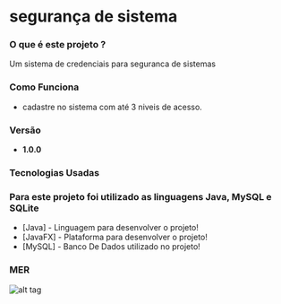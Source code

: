 # segurança de sistema 

### O que é este projeto ?
Um sistema de credenciais para seguranca de sistemas 

### Como Funciona

* cadastre no sistema com até 3 niveis de acesso.

### Versão

* __1.0.0__

### Tecnologias Usadas ###

### Para este projeto foi utilizado as linguagens Java, MySQL e SQLite ###

* [Java] - Linguagem para desenvolver o projeto!
* [JavaFX] - Plataforma para desenvolver o projeto!
* [MySQL] - Banco De Dados utilizado no projeto!

### MER ###

![alt tag](https://raw.githubusercontent.com/lucasgferreira/projeto-seguranca-de-sistemas/master/Utilitarios/loginMER.png)

